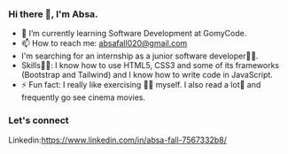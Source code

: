 ### Hi there 👋, I'm Absa.

- 🌱 I’m currently learning Software Development at GomyCode.
- 📫 How to reach me: absafall020@gmail.com
- I'm searching for an internship as a junior software developer👨‍💻.
- Skills💪🏽: I know how to use HTML5, CSS3 and some of its frameworks (Bootstrap and Tailwind) and I know how to write code in JavaScript.
- ⚡ Fun fact: I really like exercising 🏃‍♀️ myself. I also read a lot📖 and frequently go see cinema movies.

### Let's connect
Linkedin:https://www.linkedin.com/in/absa-fall-7567332b8/

